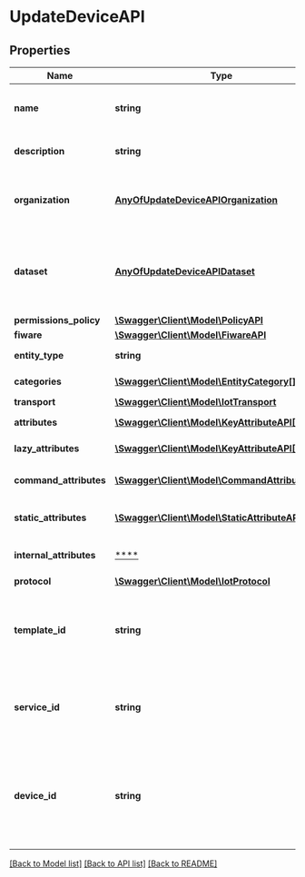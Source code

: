 # UpdateDeviceAPI

## Properties
Name | Type | Description | Notes
------------ | ------------- | ------------- | -------------
**name** | **string** | A meaningful name provided by user | 
**description** | **string** | Description about the entity | [optional] 
**organization** | [**AnyOfUpdateDeviceAPIOrganization**](AnyOfUpdateDeviceAPIOrganization.md) | The Organization id that the device belong to | [optional] 
**dataset** | [**AnyOfUpdateDeviceAPIDataset**](AnyOfUpdateDeviceAPIDataset.md) | The Dataset id (under some Organization) that the device belong to | [optional] 
**permissions_policy** | [**\Swagger\Client\Model\PolicyAPI**](PolicyAPI.md) |  | 
**fiware** | [**\Swagger\Client\Model\FiwareAPI**](FiwareAPI.md) |  | 
**entity_type** | **string** | The entity type | 
**categories** | [**\Swagger\Client\Model\EntityCategory[]**](EntityCategory.md) | Device&#x27;s Categories | 
**transport** | [**\Swagger\Client\Model\IotTransport**](IotTransport.md) |  | 
**attributes** | [**\Swagger\Client\Model\KeyAttributeAPI[]**](KeyAttributeAPI.md) | Device&#x27;s attributes | 
**lazy_attributes** | [**\Swagger\Client\Model\KeyAttributeAPI[]**](KeyAttributeAPI.md) | Device&#x27;s lazy attributes | 
**command_attributes** | [**\Swagger\Client\Model\CommandAttributeAPI[]**](CommandAttributeAPI.md) | Device&#x27;s command attributes | 
**static_attributes** | [**\Swagger\Client\Model\StaticAttributeAPI[]**](StaticAttributeAPI.md) | Device&#x27;s static attributes | 
**internal_attributes** | [****](.md) | Device&#x27;s internal attributes | 
**protocol** | [**\Swagger\Client\Model\IotProtocol**](IotProtocol.md) |  | 
**template_id** | **string** | The identificator of the template used to create the device | [optional] 
**service_id** | **string** | The identificator of the service that the device belongs to | [optional] 
**device_id** | **string** | The identificator provided by user to identify it when sending data to the platform | 

[[Back to Model list]](../../README.md#documentation-for-models) [[Back to API list]](../../README.md#documentation-for-api-endpoints) [[Back to README]](../../README.md)

